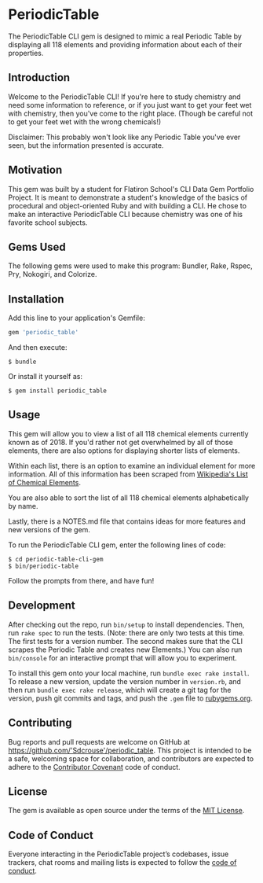 # PeriodicTable

The PeriodicTable CLI gem is designed to mimic a real Periodic Table by displaying all 118 elements and providing information about each of their properties.

## Introduction

Welcome to the PeriodicTable CLI! If you're here to study chemistry and need some information to reference, or if you just want to get your feet wet with chemistry, then you've come to the right place. (Though be careful not to get your feet wet with the wrong chemicals!)

Disclaimer: This probably won't look like any Periodic Table you've ever seen, but the information presented is accurate.

## Motivation 

This gem was built by a student for Flatiron School's CLI Data Gem Portfolio Project. It is meant to demonstrate a student's knowledge of the basics of procedural and object-oriented Ruby and with building a CLI. He chose to make an interactive PeriodicTable CLI because chemistry was one of his favorite school subjects.

## Gems Used

The following gems were used to make this program: Bundler, Rake, Rspec, Pry, Nokogiri, and Colorize. 

## Installation

Add this line to your application's Gemfile:

```ruby
gem 'periodic_table'
```

And then execute:

    $ bundle

Or install it yourself as:

    $ gem install periodic_table

## Usage

This gem will allow you to view a list of all 118 chemical elements currently known as of 2018. If you'd rather not get overwhelmed by all of those elements, there are also options for displaying shorter lists of elements.

Within each list, there is an option to examine an individual element for more information. All of this information has been scraped from [Wikipedia's List of Chemical Elements](https://en.wikipedia.org/wiki/List_of_chemical_elements).

You are also able to sort the list of all 118 chemical elements alphabetically by name.

Lastly, there is a NOTES.md file that contains ideas for more features and new versions of the gem.

To run the PeriodicTable CLI gem, enter the following lines of code:

    $ cd periodic-table-cli-gem
    $ bin/periodic-table

Follow the prompts from there, and have fun!

## Development

After checking out the repo, run `bin/setup` to install dependencies. Then, run `rake spec` to run the tests. (Note: there are only two tests at this time. The first tests for a version number. The second makes sure that the CLI scrapes the Periodic Table and creates new Elements.) You can also run `bin/console` for an interactive prompt that will allow you to experiment.

To install this gem onto your local machine, run `bundle exec rake install`. To release a new version, update the version number in `version.rb`, and then run `bundle exec rake release`, which will create a git tag for the version, push git commits and tags, and push the `.gem` file to [rubygems.org](https://rubygems.org).

## Contributing

Bug reports and pull requests are welcome on GitHub at https://github.com/'Sdcrouse'/periodic_table. This project is intended to be a safe, welcoming space for collaboration, and contributors are expected to adhere to the [Contributor Covenant](http://contributor-covenant.org) code of conduct.

## License

The gem is available as open source under the terms of the [MIT License](https://opensource.org/licenses/MIT).

## Code of Conduct

Everyone interacting in the PeriodicTable project’s codebases, issue trackers, chat rooms and mailing lists is expected to follow the [code of conduct](https://github.com/Sdcrouse/periodic-table-cli-gem).
